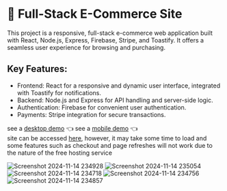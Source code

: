 # 🛒 Full-Stack E-Commerce Site
This project is a responsive, full-stack e-commerce web application built with React, Node.js, Express, Firebase, Stripe, and Toastify. It offers a seamless user experience for browsing and purchasing.

## Key Features:
* Frontend: React for a responsive and dynamic user interface, integrated with Toastify for notifications.
* Backend: Node.js and Express for API handling and server-side logic.
* Authentication: Firebase for convenient user authentication.
* Payments: Stripe integration for secure transactions.

see a [desktop demo](https://youtu.be/dST1HoZLx7o) 👈
see a [mobile demo](https://youtube.com/shorts/jdNFcERBR0o?feature=share) 👈 \
site can be accessed [here](https://world-s398.onrender.com/), however, it may take some time to load and some features such as checkout and page refreshes will not work due to the nature of the free hosting service


![Screenshot 2024-11-14 234928](https://github.com/user-attachments/assets/f406d80b-3e48-4f4f-9e13-672c3f3c3092)
![Screenshot 2024-11-14 235054](https://github.com/user-attachments/assets/441f9ef6-4091-4c91-9668-2b7b5ab0e517)
![Screenshot 2024-11-14 234718](https://github.com/user-attachments/assets/adf474db-3bdf-4fb9-9486-f9b40831bc40)
![Screenshot 2024-11-14 234756](https://github.com/user-attachments/assets/e52b7423-6689-44e6-994c-498e1195bf5b)
![Screenshot 2024-11-14 234857](https://github.com/user-attachments/assets/c0a952ea-0ca3-4a5d-acb8-a5894b8cf965)
